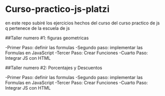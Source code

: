 # Curso-practico-js-platzi

en este repo subiré los ejercicios hechos del curso del curso practico de js q pertenece de la escuela de js

##Taller numero #1: figuras geometricas

-Primer Paso: definir las formulas
-Segundo paso: implementar las Formulas en JavaScript
-Tercer Paso: Crear Funciones
-Cuarto Paso: Integrar JS con HTML


##Taller numero #2: Porcentajes y Descuentos

-Primer Paso: definir las formulas
-Segundo paso: implementar las Formulas en JavaScript
-Tercer Paso: Crear Funciones
-Cuarto Paso: Integrar JS con HTML